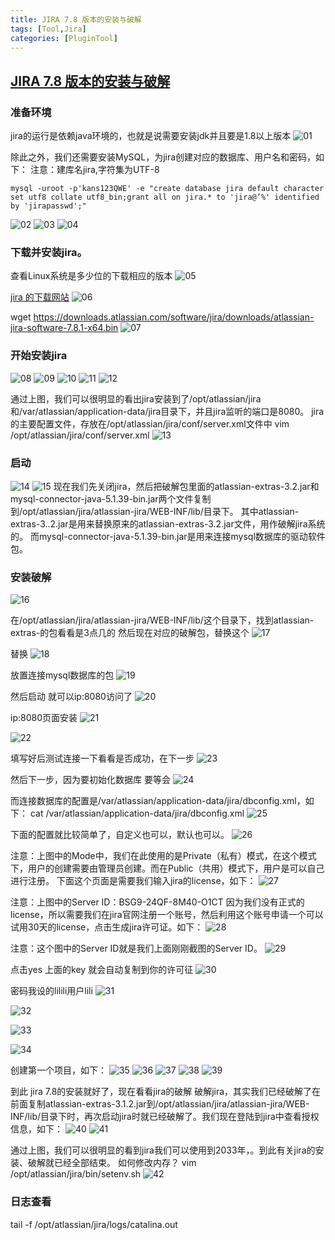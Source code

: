 ```yaml
---
title: JIRA 7.8 版本的安装与破解
tags: [Tool,Jira]
categories: [PluginTool]
---
```

## [JIRA 7.8 版本的安装与破解](https://www.cnblogs.com/houchaoying/p/9096118.html)
### 准备环境
jira的运行是依赖java环境的，也就是说需要安装jdk并且要是1.8以上版本
![01](/jira/01.png "01")

除此之外，我们还需要安装MySQL，为jira创建对应的数据库、用户名和密码，如下：
注意：建库名jira,字符集为UTF-8
```
mysql -uroot -p'kans123QWE' -e "create database jira default character set utf8 collate utf8_bin;grant all on jira.* to 'jira@’%' identified by 'jirapasswd';"
```
![02](/jira/01.png "02")
![03](/jira/01.png "03")
![04](/jira/01.png "04")

### 下载并安装jira。
查看Linux系统是多少位的下载相应的版本
![05](/jira/05.png "05")

[jira 的下载网站](https://www.atlassian.com/software/jira/download)
![06](/jira/06.png "06")

wget  https://downloads.atlassian.com/software/jira/downloads/atlassian-jira-software-7.8.1-x64.bin
![07](/jira/07.png "07")

### 开始安装jira
![08](/jira/08.png "08")
![09](/jira/09.png "09")
![10](/jira/10.png "10")
![11](/jira/11.png "11")
![12](/jira/12.png "12")

通过上图，我们可以很明显的看出jira安装到了/opt/atlassian/jira和/var/atlassian/application-data/jira目录下，并且jira监听的端口是8080。
jira的主要配置文件，存放在/opt/atlassian/jira/conf/server.xml文件中
 vim /opt/atlassian/jira/conf/server.xml
![13](/jira/13.png "13")

### 启动
![14](/jira/14.png "14")
![15](/jira/15.png "15")
现在我们先关闭jira，然后把破解包里面的atlassian-extras-3.2.jar和mysql-connector-java-5.1.39-bin.jar两个文件复制到/opt/atlassian/jira/atlassian-jira/WEB-INF/lib/目录下。
其中atlassian-extras-3..2.jar是用来替换原来的atlassian-extras-3.2.jar文件，用作破解jira系统的。
而mysql-connector-java-5.1.39-bin.jar是用来连接mysql数据库的驱动软件包。

### 安装破解
![16](/jira/16.png "16")

在/opt/atlassian/jira/atlassian-jira/WEB-INF/lib/这个目录下，找到atlassian-extras-的包看看是3点几的 然后现在对应的破解包，替换这个
![17](/jira/17.png "17")

替换
![18](/jira/18.png "18")

放置连接mysql数据库的包
![19](/jira/19.png "19")

然后启动 就可以ip:8080访问了
![20](/jira/20.png "20")

ip:8080页面安装
![21](/jira/21.png "21")

![22](/jira/22.png "22")

填写好后测试连接一下看看是否成功，在下一步
![23](/jira/23.png "23")

然后下一步，因为要初始化数据库 要等会
![24](/jira/24.png "24")


而连接数据库的配置是/var/atlassian/application-data/jira/dbconfig.xml，如下：
cat /var/atlassian/application-data/jira/dbconfig.xml
![25](/jira/25.png "25")

下面的配置就比较简单了，自定义也可以，默认也可以。
![26](/jira/26.png "26")

注意：上图中的Mode中，我们在此使用的是Private（私有）模式，在这个模式下，用户的创建需要由管理员创建。而在Public（共用）模式下，用户是可以自己进行注册。
下面这个页面是需要我们输入jira的license，如下：
![27](/jira/27.png "27")

注意：上图中的Server ID：BSG9-24QF-8M40-O1CT
因为我们没有正式的license，所以需要我们在jira官网注册一个账号，然后利用这个账号申请一个可以试用30天的license，点击生成jira许可证。如下：
![28](/jira/28.png "28")

注意：这个图中的Server ID就是我们上面刚刚截图的Server ID。
![29](/jira/29.png "29")

点击yes 上面的key 就会自动复制到你的许可征
![30](/jira/30.png "30")

密码我设的lilili用户lili
![31](/jira/31.png "31")

![32](/jira/32.png "32")

![33](/jira/33.png "33")

![34](/jira/34.png "34")

 创建第一个项目，如下：
![35](/jira/35.png "35")
![36](/jira/36.png "36")
![37](/jira/37.png "37")
![38](/jira/38.png "38")
![39](/jira/39.png "39")

到此 jira 7.8的安装就好了，现在看看jira的破解
破解jira，其实我们已经破解了在前面复制atlassian-extras-3.1.2.jar到/opt/atlassian/jira/atlassian-jira/WEB-INF/lib/目录下时，再次启动jira时就已经破解了。我们现在登陆到jira中查看授权信息，如下：
![40](/jira/40.png "40")
![41](/jira/41.png "41")

通过上图，我们可以很明显的看到jira我们可以使用到2033年，。到此有关jira的安装、破解就已经全部结束。
如何修改内存？
vim /opt/atlassian/jira/bin/setenv.sh
![42](/jira/42.png "42")

### 日志查看
tail -f /opt/atlassian/jira/logs/catalina.out